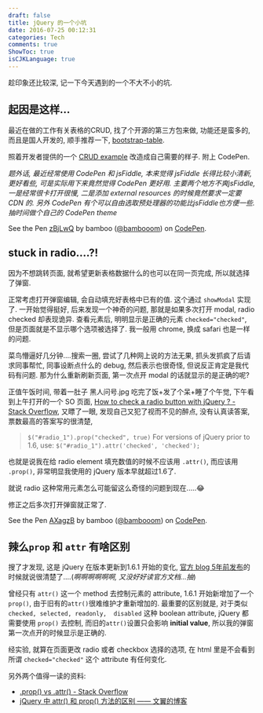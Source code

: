 ```yaml
---
draft: false
title: jQuery 的一个小坑
date: 2016-07-25 00:12:31
categories: Tech
comments: true
ShowToc: true
isCJKLanguage: true
---
```


趁印象还比较深, 记一下今天遇到的一个不大不小的坑.

## 起因是这样...

最近在做的工作有关表格的CRUD, 找了个开源的第三方包来做, 功能还是蛮多的,
 而且是国人开发的, 顺手推荐一下,  [bootstrap-table](https://github.com/wenzhixin/bootstrap-table/).

 照着开发者提供的一个 [CRUD example](https://github.com/wenzhixin/bootstrap-table-examples/tree/master/crud) 改造成自己需要的样子. 附上 CodePen.

 *题外话, 最近经常使用 CodePen 和 jsFiddle,
   本来觉得 jsFiddle 长得比较小清新, 更好看些, 可是实际用下来竟然觉得 CodePen 更好用. 主要两个地方不爽jsFiddle, 一是经常很卡打开很慢, 二是添加 external resources 的时候竟然要求一定要 CDN 的. 另外 CodePen 有个可以自由选取预处理器的功能比jsFiddle也方便一些. 抽时间做个自己的 CodePen theme*


 <p data-height="606" data-theme-id="0" data-slug-hash="zBjLwQ" data-default-tab="js,result" data-user="bambooom" data-embed-version="2" class="codepen">See the Pen <a href="http://codepen.io/bambooom/pen/zBjLwQ/">zBjLwQ</a> by bamboo (<a href="http://codepen.io/bambooom">@bambooom</a>) on <a href="http://codepen.io">CodePen</a>.</p>
<script async src="//assets.codepen.io/assets/embed/ei.js"></script>


## stuck in radio....?!

因为不想跳转页面, 就希望更新表格数据什么的也可以在同一页完成, 所以就选择了弹窗.

正常考虑打开弹窗编辑, 会自动填充好表格中已有的值. 这个通过 `showModal` 实现了.
 一开始觉得挺好, 后来发现一个神奇的问题, 那就是如果多次打开 modal, radio checked 却表现诡异.
 查看元素后, 明明显示是正确的元素 `checked="checked"`, 但是页面就是不显示哪个选项被选择了. 我一般用 chrome, 换成 safari 也是一样的问题.

 菜鸟懵逼好几分钟....搜索一圈, 尝试了几种网上说的方法无果, 抓头发抓疯了后请求同事帮忙, 同事设断点什么的 debug, 然后表示也很奇怪, 但说反正肯定是我代码有问题.
 那为什么重新刷新页面, 第一次点开 modal 的话就显示的是正确的呢?

 正值午饭时间, 带着一肚子 黑人问号.jpg 吃完了饭+发了个呆+睡了个午觉, 下午看到上午打开的一个 SO 页面, [How to check a radio button with jQuery ? - Stack Overflow](http://stackoverflow.com/questions/5665915/how-to-check-a-radio-button-with-jquery), 又瞟了一眼, 发现自己又犯了视而不见的醉点, 没有认真读答案, 票数最高的答案写的很清楚,

 > `$("#radio_1").prop("checked", true)`
For versions of jQuery prior to 1.6, use:
`$("#radio_1").attr('checked', 'checked');`

也就是说我在给 radio element 填充数值的时候不应该用 `.attr()`, 而应该用 `.prop()`, 非常明显我使用的 jQuery 版本早就超过1.6了.

就说 radio 这种常用元素怎么可能留这么奇怪的问题到现在.....😂

修正之后多次打开弹窗就正常了.

<p data-height="604" data-theme-id="0" data-slug-hash="AXagzB" data-default-tab="js,result" data-user="bambooom" data-embed-version="2" class="codepen">See the Pen <a href="http://codepen.io/bambooom/pen/AXagzB/">AXagzB</a> by bamboo (<a href="http://codepen.io/bambooom">@bambooom</a>) on <a href="http://codepen.io">CodePen</a>.</p>
<script async src="//assets.codepen.io/assets/embed/ei.js"></script>

## 辣么`prop` 和 `attr` 有啥区别

搜了才发现, 这是 jQuery 在版本更新到1.6.1 开始的变化, [官方 blog 5年前发布](http://blog.jquery.com/2011/05/12/jquery-1-6-1-released/)的时候就说很清楚了....(*啊啊啊啊啊啊, 又没好好读官方文档...抽*)

曾经只有 `attr()` 这一个 method 去控制元素的 attribute, 1.6.1 开始新增加了一个 `prop()`, 由于旧有的`attr()`很难维护才重新增加的.
最重要的区别就是, 对于类似`checked, selected, readonly,  disabled` 这种 boolean attribute, jQuery 都需要使用 `prop()` 去控制, 而旧的`attr()`设置只会影响 **initial value**, 所以我的弹窗第一次点开的时候显示是正确的.

经实验, 就算在页面更改 radio 或者 checkbox 选择的选项, 在 html 里是不会看到所谓 `checked="checked"` 这个 attribute 有任何变化.

另外两个值得一读的资料:

* [ .prop() vs .attr() - Stack Overflow](http://stackoverflow.com/questions/5874652/prop-vs-attr)
* [jQuery 中 attr() 和 prop() 方法的区别 —— 文翼的博客](http://wenzhixin.net.cn/2013/05/24/jquery_attr_prop)
